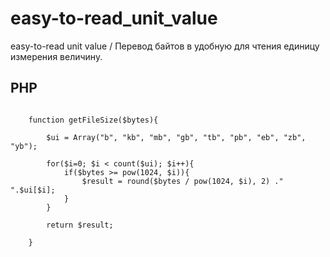 # easy-to-read_unit_value
easy-to-read unit value / Перевод байтов в удобную для чтения единицу измерения величину.
<h2>PHP</h2>

```

	function getFileSize($bytes){
		
		$ui = Array("b", "kb", "mb", "gb", "tb", "pb", "eb", "zb", "yb");
		
		for($i=0; $i < count($ui); $i++){
			if($bytes >= pow(1024, $i)){
				$result = round($bytes / pow(1024, $i), 2) ." ".$ui[$i];
			}
		}

		return $result;

	}

```
